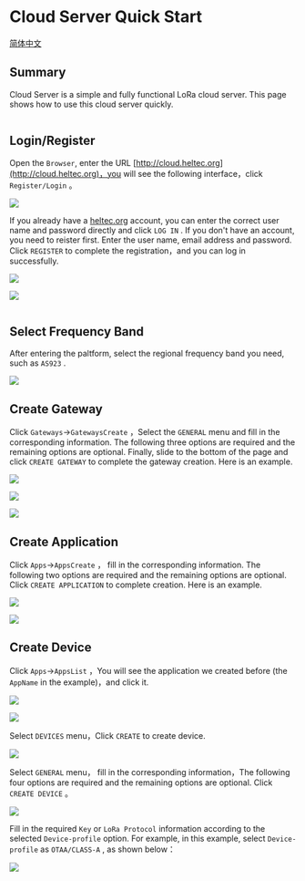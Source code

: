 # Cloud Server Quick Start

[简体中文](https://cloud-platform-docs-zh-cn.readthedocs.io/zh/latest/quick_start.html)

## Summary

Cloud Server is a simple and fully functional LoRa cloud server. This page shows how to use this cloud server quickly.

```Tip:: Official website account, forum account and cloud server account can be logged in after activation.

```

## Login/Register

Open the  ``Browser``, enter the URL  [http://cloud.heltec.org](http://cloud.heltec.org)，you will see the following interface，click ``Register/Login`` 。

![](img/quick_start/01.png)

If you already have a [heltec.org](https://heltec.org) account, you can enter the correct user name and password directly and click ``LOG IN`` . If you don't have an account, you need to reister first. Enter the user name, email address and password. Click ``REGISTER``  to complete the registration，and you can log in successfully.

![](./img/quick_start/02.png)

![](./img/quick_start/03.png)
```Tip:: If you still cannot log in after successful registration, you can try to log out of the account and log in again.

```

## Select Frequency Band

After entering the paltform, select the regional frequency band you need, such as ``AS923`` .

![](./img/quick_start/04.png)

## Create Gateway

Click ``Gateways``->``GatewaysCreate`` ，Select the ``GENERAL`` menu and fill in the corresponding information. The following three options are required and the remaining options are optional. Finally, slide to the bottom of the page and click  ``CREATE GATEWAY`` to complete the gateway creation. Here is an example.

![](./img/quick_start/05.png)

![](./img/quick_start/06.png)

![](./img/quick_start/07.png)



## Create Application

Click ``Apps``->``AppsCreate`` ， fill in the corresponding information. The following two options are required and the remaining options are optional. Click ``CREATE APPLICATION`` to complete creation. Here is an example.

![](./img/quick_start/09.png)

![](./img/quick_start/11.png)

## Create Device

Click ``Apps``->``AppsList`` ，You will see the application we created before (the ``AppName`` in the example)，and click it.

![](./img/quick_start/12.png)

![](./img/quick_start/13.png)

Select ``DEVICES`` menu，Click ``CREATE`` to create device.

![](./img/quick_start/14.png)

Select ``GENERAL``  menu， fill in the corresponding information，The following four options are required and the remaining options are optional. Click ``CREATE DEVICE`` 。

![](./img/quick_start/15.png)



Fill in the required ``Key`` or ``LoRa Protocol`` information according to the selected  ``Device-profile`` option. For example, in this example, select ``Device-profile`` as ``OTAA/CLASS-A`` , as shown below：

![](./img/quick_start/17.png)
